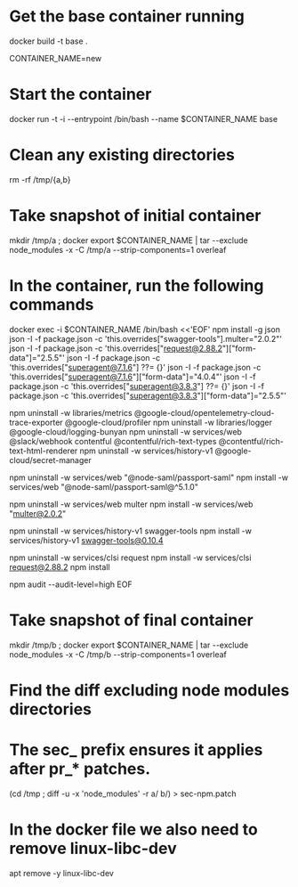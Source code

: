 # Get the base container running
docker build -t base .

CONTAINER_NAME=new

# Start the container
docker run -t -i --entrypoint /bin/bash --name $CONTAINER_NAME base

# Clean any existing directories
rm -rf /tmp/{a,b}

# Take snapshot of initial container
mkdir /tmp/a ; docker export $CONTAINER_NAME | tar --exclude node_modules -x -C /tmp/a --strip-components=1 overleaf

# In the container, run the following commands
docker exec -i  $CONTAINER_NAME /bin/bash <<'EOF'
npm install -g json
json -I -f package.json -c 'this.overrides["swagger-tools"].multer="2.0.2"'
json -I -f package.json -c 'this.overrides["request@2.88.2"]["form-data"]="2.5.5"'
json -I -f package.json -c 'this.overrides["superagent@7.1.6"] ??= {}'
json -I -f package.json -c 'this.overrides["superagent@7.1.6"]["form-data"]="4.0.4"'
json -I -f package.json -c 'this.overrides["superagent@3.8.3"] ??= {}'
json -I -f package.json -c 'this.overrides["superagent@3.8.3"]["form-data"]="2.5.5"'

npm uninstall -w libraries/metrics @google-cloud/opentelemetry-cloud-trace-exporter @google-cloud/profiler
npm uninstall -w libraries/logger @google-cloud/logging-bunyan
npm uninstall -w services/web @slack/webhook contentful @contentful/rich-text-types @contentful/rich-text-html-renderer
npm uninstall -w services/history-v1 @google-cloud/secret-manager

npm uninstall -w services/web "@node-saml/passport-saml"
npm install -w services/web "@node-saml/passport-saml@^5.1.0"

npm uninstall -w services/web multer
npm install -w services/web "multer@2.0.2"

npm uninstall -w services/history-v1 swagger-tools
npm install -w services/history-v1 swagger-tools@0.10.4

npm uninstall -w services/clsi request
npm install -w services/clsi request@2.88.2
npm install

npm audit --audit-level=high
EOF

# Take snapshot of final container
mkdir /tmp/b ; docker export $CONTAINER_NAME | tar --exclude node_modules -x -C /tmp/b --strip-components=1 overleaf

# Find the diff excluding node modules directories
# The sec_ prefix ensures it applies after pr_* patches.
(cd /tmp ; diff -u -x 'node_modules' -r a/ b/) > sec-npm.patch

# In the docker file we also need to remove linux-libc-dev
apt remove -y linux-libc-dev
